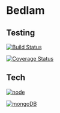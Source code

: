 # Bedlam

## Testing

[![Build Status](https://travis-ci.org/Edsdover/bedlam.svg?branch=master)](https://travis-ci.org/Edsdover/bedlam)

[![Coverage Status](https://coveralls.io/repos/Edsdover/bedlam/badge.svg?branch=master)](https://coveralls.io/r/Edsdover/bedlam?branch=master)

## Tech

[![node](https://img.shields.io/badge/node-v0.12-blue.svg?style=plastic)](https://nodejs.org/)

[![mongoDB](https://img.shields.io/badge/mongodb-v3.0-green.svg?style=plastic)](https://www.mongodb.org/?_ga=1.104545603.2131554767.1430435226)
